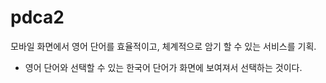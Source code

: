 # pdca2

모바일 화면에서 영어 단어를 효율적이고, 체계적으로 암기 할 수 있는 서비스를 기획. 

  - 영어 단어와 선택할 수 있는 한국어 단어가 화면에 보여져서 선택하는 것이다.
